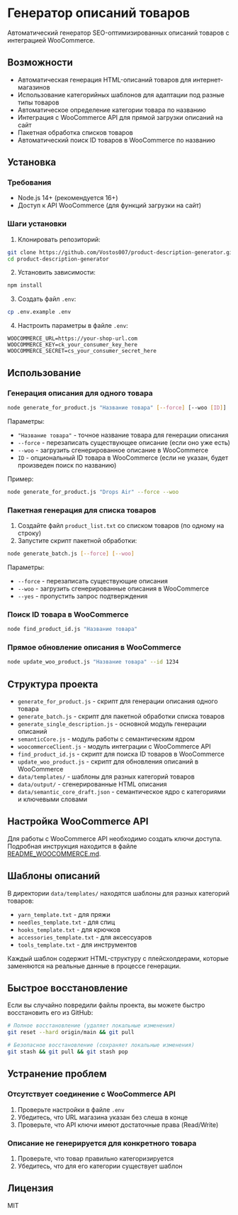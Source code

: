 # Генератор описаний товаров

Автоматический генератор SEO-оптимизированных описаний товаров с интеграцией WooCommerce.

## Возможности

- Автоматическая генерация HTML-описаний товаров для интернет-магазинов
- Использование категорийных шаблонов для адаптации под разные типы товаров
- Автоматическое определение категории товара по названию
- Интеграция с WooCommerce API для прямой загрузки описаний на сайт
- Пакетная обработка списков товаров
- Автоматический поиск ID товаров в WooCommerce по названию

## Установка

### Требования

- Node.js 14+ (рекомендуется 16+)
- Доступ к API WooCommerce (для функций загрузки на сайт)

### Шаги установки

1. Клонировать репозиторий:
```bash
git clone https://github.com/Vostos007/product-description-generator.git
cd product-description-generator
```

2. Установить зависимости:
```bash
npm install
```

3. Создать файл `.env`:
```bash
cp .env.example .env
```

4. Настроить параметры в файле `.env`:
```
WOOCOMMERCE_URL=https://your-shop-url.com
WOOCOMMERCE_KEY=ck_your_consumer_key_here
WOOCOMMERCE_SECRET=cs_your_consumer_secret_here
```

## Использование

### Генерация описания для одного товара

```bash
node generate_for_product.js "Название товара" [--force] [--woo [ID]]
```

Параметры:
- `"Название товара"` - точное название товара для генерации описания
- `--force` - перезаписать существующее описание (если оно уже есть)
- `--woo` - загрузить сгенерированное описание в WooCommerce
- `ID` - опциональный ID товара в WooCommerce (если не указан, будет произведен поиск по названию)

Пример:
```bash
node generate_for_product.js "Drops Air" --force --woo
```

### Пакетная генерация для списка товаров

1. Создайте файл `product_list.txt` со списком товаров (по одному на строку)
2. Запустите скрипт пакетной обработки:

```bash
node generate_batch.js [--force] [--woo]
```

Параметры:
- `--force` - перезаписать существующие описания
- `--woo` - загрузить сгенерированные описания в WooCommerce
- `--yes` - пропустить запрос подтверждения

### Поиск ID товара в WooCommerce

```bash
node find_product_id.js "Название товара"
```

### Прямое обновление описания в WooCommerce

```bash
node update_woo_product.js "Название товара" --id 1234
```

## Структура проекта

- `generate_for_product.js` - скрипт для генерации описания одного товара
- `generate_batch.js` - скрипт для пакетной обработки списка товаров
- `generate_single_description.js` - основной модуль генерации описаний
- `semanticCore.js` - модуль работы с семантическим ядром
- `woocommerceClient.js` - модуль интеграции с WooCommerce API
- `find_product_id.js` - скрипт для поиска ID товаров в WooCommerce
- `update_woo_product.js` - скрипт для обновления описаний в WooCommerce
- `data/templates/` - шаблоны для разных категорий товаров
- `data/output/` - сгенерированные HTML описания
- `data/semantic_core_draft.json` - семантическое ядро с категориями и ключевыми словами

## Настройка WooCommerce API

Для работы с WooCommerce API необходимо создать ключи доступа. 
Подробная инструкция находится в файле [README_WOOCOMMERCE.md](README_WOOCOMMERCE.md).

## Шаблоны описаний

В директории `data/templates/` находятся шаблоны для разных категорий товаров:
- `yarn_template.txt` - для пряжи
- `needles_template.txt` - для спиц
- `hooks_template.txt` - для крючков
- `accessories_template.txt` - для аксессуаров
- `tools_template.txt` - для инструментов

Каждый шаблон содержит HTML-структуру с плейсхолдерами, которые заменяются на реальные данные в процессе генерации.

## Быстрое восстановление

Если вы случайно повредили файлы проекта, вы можете быстро восстановить его из GitHub:

```bash
# Полное восстановление (удаляет локальные изменения)
git reset --hard origin/main && git pull

# Безопасное восстановление (сохраняет локальные изменения)
git stash && git pull && git stash pop
```

## Устранение проблем

### Отсутствует соединение с WooCommerce API
1. Проверьте настройки в файле `.env`
2. Убедитесь, что URL магазина указан без слеша в конце
3. Проверьте, что API ключи имеют достаточные права (Read/Write)

### Описание не генерируется для конкретного товара
1. Проверьте, что товар правильно категоризируется
2. Убедитесь, что для его категории существует шаблон

## Лицензия

MIT 